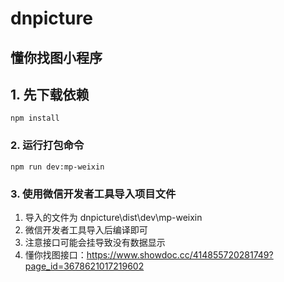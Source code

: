 # dnpicture
## 懂你找图小程序

## 1. 先下载依赖
```
npm install
```

### 2. 运行打包命令
```
npm run dev:mp-weixin
```

### 3. 使用微信开发者工具导入项目文件
1. 导入的文件为 dnpicture\dist\dev\mp-weixin
2. 微信开发者工具导入后编译即可
3. 注意接口可能会挂导致没有数据显示
4. 懂你找图接口：https://www.showdoc.cc/414855720281749?page_id=3678621017219602



